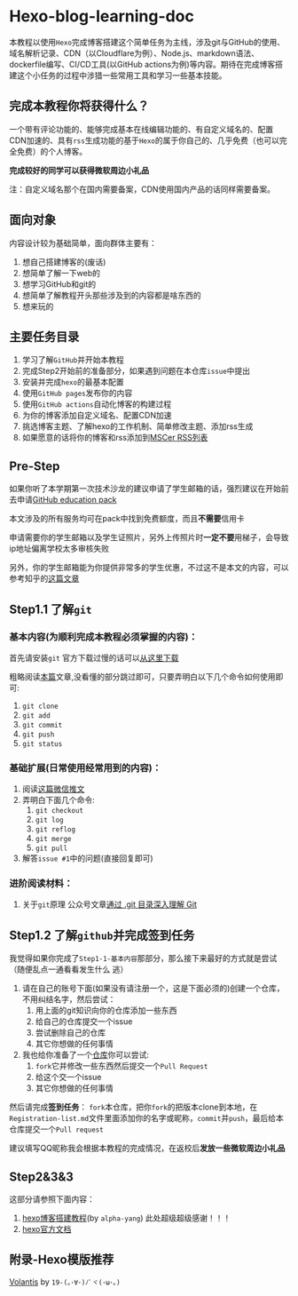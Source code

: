 # Hexo-blog-learning-doc

本教程以使用`Hexo`完成博客搭建这个简单任务为主线，涉及git与GitHub的使用、域名解析记录、CDN（以Cloudflare为例）、Node.js、markdown语法、dockerfile编写、CI/CD工具(以GitHub actions为例)等内容。期待在完成博客搭建这个小任务的过程中涉猎一些常用工具和学习一些基本技能。

## 完成本教程你将获得什么？

一个带有评论功能的、能够完成基本在线编辑功能的、有自定义域名的、配置CDN加速的、具有`rss`生成功能的基于`Hexo`的属于你自己的、几乎免费（也可以完全免费）的个人博客。

**完成较好的同学可以获得微软周边小礼品**

注：自定义域名那个在国内需要备案，CDN使用国内产品的话同样需要备案。

## 面向对象

内容设计较为基础简单，面向群体主要有：

1. 想自己搭建博客的(废话)
2. 想简单了解一下web的
3. 想学习GitHub和git的
4. 想简单了解教程开头那些涉及到的内容都是啥东西的
5. 想来玩的

## 主要任务目录

1. 学习了解`GitHub`并开始本教程
2. 完成Step2开始前的准备部分，如果遇到问题在本仓库`issue`中提出
3. 安装并完成`hexo`的最基本配置
4. 使用`GitHub pages`发布你的内容
5. 使用`GitHub actions`自动化博客的构建过程
6. 为你的博客添加自定义域名、配置CDN加速
7. 挑选博客主题、了解hexo的工作机制、简单修改主题、添加rss生成
8. 如果愿意的话将你的博客和rss添加到[MSCer RSS列表](https://github.com/MSC-XDU/MSCer_blog_rss)

## Pre-Step

如果你听了本学期第一次技术沙龙的建议申请了学生邮箱的话，强烈建议在开始前去申请[GitHub education pack](https://education.github.com/benefits)

本文涉及的所有服务均可在pack中找到免费额度，而且**不需要**信用卡

申请需要你的学生邮箱以及学生证照片，另外上传照片时**一定不要**用梯子，会导致ip地址偏离学校太多审核失败

另外，你的学生邮箱能为你提供非常多的学生优惠，不过这不是本文的内容，可以参考知乎的[这篇文章](https://zhuanlan.zhihu.com/p/22804091)

## Step1.1 了解`git`

### 基本内容(为顺利完成本教程必须掌握的内容)：

首先请安装`git` 官方下载过慢的话可以[从这里下载](https://myblog-1254913510.file.myqcloud.com/Git-2.25.1-64-bit.exe)

粗略阅读[本篇](https://www.bootcss.com/p/git-guide/)文章,没看懂的部分跳过即可，只要弄明白以下几个命令如何使用即可:
1. `git clone`
2. `git add`
3. `git commit`
4. `git push`
5. `git status`


### 基础扩展(日常使用经常用到的内容)：
1. 阅读[这篇微信推文](https://mp.weixin.qq.com/s/l5f1299fxOuMF9ZZ4wA17A)
2. 弄明白下面几个命令:
   1. `git checkout`
   2. `git log`
   3. `git reflog`
   4. `git merge`
   5. `git pull`
3. 解答`issue #1`中的问题(直接回复即可)


### 进阶阅读材料：
1. 关于`git`原理 公众号文章[通过 .git 目录深入理解 Git](https://mp.weixin.qq.com/s/NZ3TMMEjawIeAVCXGXkKkg)



## Step1.2 了解`github`并完成签到任务

我觉得如果你完成了`Step1-1-基本内容`那部分，那么接下来最好的方式就是尝试（随便乱点一通看看发生什么 逃）

1. 请在自己的账号下面(如果没有请注册一个，这是下面必须的)创建一个仓库，不用纠结名字，然后尝试：
   1. 用上面的git知识向你的仓库添加一些东西
   2. 给自己的仓库提交一个issue
   3. 尝试删除自己的仓库
   4. 其它你想做的任何事情
2. 我也给你准备了一个[仓库](https://github.com/MSC-XDU/Just-try-to-use-github)你可以尝试:
   1. `fork`它并修改一些东西然后提交一个`Pull Request`
   2. 给这个交一个issue
   3. 其它你想做的任何事情

然后请完成**签到任务**：
`fork`本仓库，把你`fork`的把版本clone到本地，在`Registration-list.md`文件里面添加你的名字或昵称，`commit`并`push`，最后给本仓库提交一个`Pull request`

建议填写QQ昵称我会根据本教程的完成情况，在返校后**发放一些微软周边小礼品**

## Step2&3&3

这部分请参照下面内容：
1. [hexo博客搭建教程](https://alpha-yang.github.io/2020/02/11/hexo%E5%8D%9A%E5%AE%A2%E6%90%AD%E5%BB%BA%E6%95%99%E7%A8%8B/)(by `alpha-yang`) 此处超级超级感谢！！！
2. [hexo官方文档](https://hexo.io/zh-cn/docs/)



## 附录-Hexo模版推荐

[Volantis](https://xaoxuu.com/wiki/volantis/)  by `19-(｡･∀･)ﾉﾞヾ(･ω･。)`


